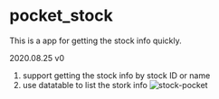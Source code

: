 # pocket_stock

This is a app for getting the stock info quickly.

2020.08.25 v0
1. support getting the stock info by stock ID or name
2. use datatable to list the stork info 
![stock-pocket](https://github.com/BigTsung/Flutter/tree/master/projects/pocket_stock/gif/20200825_stock_pocket_v0.gif)